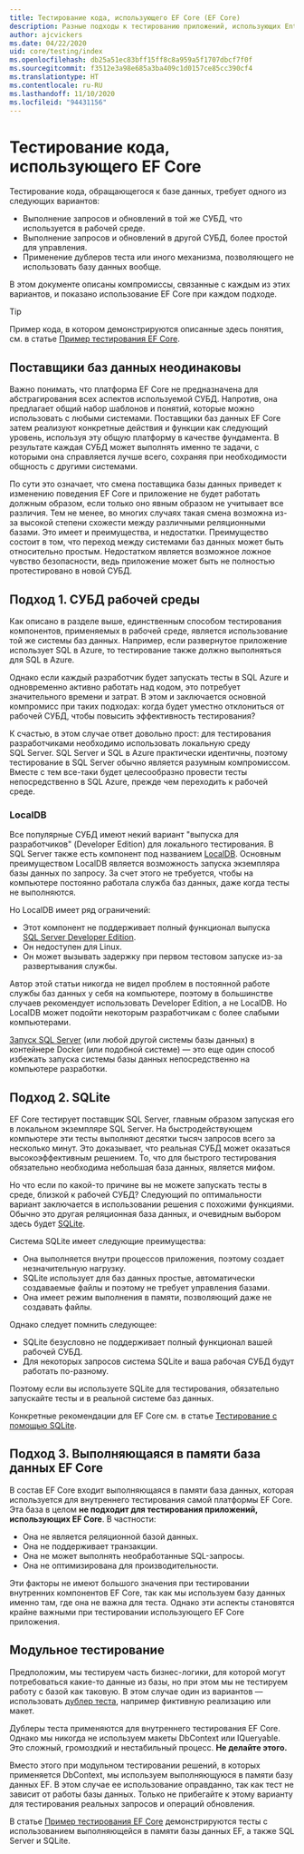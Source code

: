 ```yaml
---
title: Тестирование кода, использующего EF Core (EF Core)
description: Разные подходы к тестированию приложений, использующих Entity Framework Core
author: ajcvickers
ms.date: 04/22/2020
uid: core/testing/index
ms.openlocfilehash: db25a51ec83bff15ff8c8a959a5f1707dbcf7f0f
ms.sourcegitcommit: f3512e3a98e685a3ba409c1d0157ce85cc390cf4
ms.translationtype: HT
ms.contentlocale: ru-RU
ms.lasthandoff: 11/10/2020
ms.locfileid: "94431156"
---
```

# <a name="testing-code-that-uses-ef-core"></a>Тестирование кода, использующего EF Core

Тестирование кода, обращающегося к базе данных, требует одного из следующих вариантов:

* Выполнение запросов и обновлений в той же СУБД, что используется в рабочей среде.
* Выполнение запросов и обновлений в другой СУБД, более простой для управления.
* Применение дублеров теста или иного механизма, позволяющего не использовать базу данных вообще.

В этом документе описаны компромиссы, связанные с каждым из этих вариантов, и показано использование EF Core при каждом подходе.  

> [!TIP]
> Пример кода, в котором демонстрируются описанные здесь понятия, см. в статье [Пример тестирования EF Core](xref:core/testing/testing-sample).

## <a name="all-database-providers-are-not-equal"></a>Поставщики баз данных неодинаковы

Важно понимать, что платформа EF Core не предназначена для абстрагирования всех аспектов используемой СУБД.
Напротив, она предлагает общий набор шаблонов и понятий, которые можно использовать с любыми системами.
Поставщики баз данных EF Core затем реализуют конкретные действия и функции как следующий уровень, используя эту общую платформу в качестве фундамента.
В результате каждая СУБД может выполнять именно те задачи, с которыми она справляется лучше всего, сохраняя при необходимости общность с другими системами.

По сути это означает, что смена поставщика базы данных приведет к изменению поведения EF Core и приложение не будет работать должным образом, если только оно явным образом не учитывает все различия.
Тем не менее, во многих случаях такая смена возможна из-за высокой степени схожести между различными реляционными базами.
Это имеет и преимущества, и недостатки.
Преимущество состоит в том, что переход между системами баз данных может быть относительно простым.
Недостатком является возможное ложное чувство безопасности, ведь приложение может быть не полностью протестировано в новой СУБД.  

## <a name="approach-1-production-database-system"></a>Подход 1. СУБД рабочей среды

Как описано в разделе выше, единственным способом тестирования компонентов, применяемых в рабочей среде, является использование той же системы баз данных.
Например, если развернутое приложение использует SQL в Azure, то тестирование также должно выполняться для SQL в Azure.

Однако если каждый разработчик будет запускать тесты в SQL Azure и одновременно активно работать над кодом, это потребует значительного времени и затрат.
В этом и заключается основной компромисс при таких подходах: когда будет уместно отклониться от рабочей СУБД, чтобы повысить эффективность тестирования?

К счастью, в этом случае ответ довольно прост: для тестирования разработчиками необходимо использовать локальную среду SQL Server.
SQL Server и SQL в Azure практически идентичны, поэтому тестирование в SQL Server обычно является разумным компромиссом.
Вместе с тем все-таки будет целесообразно провести тесты непосредственно в SQL Azure, прежде чем переходить к рабочей среде.

### <a name="localdb"></a>LocalDB

Все популярные СУБД имеют некий вариант "выпуска для разработчиков" (Developer Edition) для локального тестирования.
В SQL Server также есть компонент под названием [LocalDB](/sql/database-engine/configure-windows/sql-server-express-localdb).
Основным преимуществом LocalDB является возможность запуска экземпляра базы данных по запросу.
За счет этого не требуется, чтобы на компьютере постоянно работала служба баз данных, даже когда тесты не выполняются.

Но LocalDB имеет ряд ограничений:

* Этот компонент не поддерживает полный функционал выпуска [SQL Server Developer Edition](/sql/sql-server/editions-and-components-of-sql-server-version-15?view=sql-server-ver15&preserve-view=true).
* Он недоступен для Linux.
* Он может вызывать задержку при первом тестовом запуске из-за развертывания службы.

Автор этой статьи никогда не видел проблем в постоянной работе службы баз данных у себя на компьютере, поэтому в большинстве случаев рекомендует использовать Developer Edition, а не LocalDB.
Но LocalDB может подойти некоторым разработчикам с более слабыми компьютерами.

[Запуск SQL Server](/sql/linux/quickstart-install-connect-docker) (или любой другой системы базы данных) в контейнере Docker (или подобной системе) — это еще один способ избежать запуска системы базы данных непосредственно на компьютере разработки.  

## <a name="approach-2-sqlite"></a>Подход 2. SQLite

EF Core тестирует поставщик SQL Server, главным образом запуская его в локальном экземпляре SQL Server.
На быстродействующем компьютере эти тесты выполняют десятки тысяч запросов всего за несколько минут.
Это доказывает, что реальная СУБД может оказаться высокоэффективным решением.
То, что для быстрого тестирования обязательно необходима небольшая база данных, является мифом.

Но что если по какой-то причине вы не можете запускать тесты в среде, близкой к рабочей СУБД?
Следующий по оптимальности вариант заключается в использовании решения с похожими функциями.
Обычно это другая реляционная база данных, и очевидным выбором здесь будет [SQLite](https://sqlite.org/index.html).

Система SQLite имеет следующие преимущества:

* Она выполняется внутри процессов приложения, поэтому создает незначительную нагрузку.
* SQLite использует для баз данных простые, автоматически создаваемые файлы и поэтому не требует управления базами.
* Она имеет режим выполнения в памяти, позволяющий даже не создавать файлы.

Однако следует помнить следующее:

* SQLite безусловно не поддерживает полный функционал вашей рабочей СУБД.
* Для некоторых запросов система SQLite и ваша рабочая СУБД будут работать по-разному.

Поэтому если вы используете SQLite для тестирования, обязательно запускайте тесты и в реальной системе баз данных.

Конкретные рекомендации для EF Core см. в статье [Тестирование с помощью SQLite](xref:core/testing/sqlite).

## <a name="approach-3-the-ef-core-in-memory-database"></a>Подход 3. Выполняющаяся в памяти база данных EF Core

В состав EF Core входит выполняющаяся в памяти база данных, которая используется для внутреннего тестирования самой платформы EF Core.
Эта база в целом **не подходит для тестирования приложений, использующих EF Core**. В частности:

* Она не является реляционной базой данных.
* Она не поддерживает транзакции.
* Она не может выполнять необработанные SQL-запросы.
* Она не оптимизирована для производительности.

Эти факторы не имеют большого значения при тестировании внутренних компонентов EF Core, так как мы используем базу данных именно там, где она не важна для теста.
Однако эти аспекты становятся крайне важными при тестировании использующего EF Core приложения.

## <a name="unit-testing"></a>Модульное тестирование

Предположим, мы тестируем часть бизнес-логики, для которой могут потребоваться какие-то данные из базы, но при этом мы не тестируем работу с базой как таковую.
В этом случае один из вариантов — использовать [дублер теста](https://en.wikipedia.org/wiki/Test_double), например фиктивную реализацию или макет.

Дублеры теста применяются для внутреннего тестирования EF Core.
Однако мы никогда не используем макеты DbContext или IQueryable.
Это сложный, громоздкий и нестабильный процесс.
**Не делайте этого.**

Вместо этого при модульном тестировании решений, в которых применяется DbContext, мы используем выполняющуюся в памяти базу данных EF.
В этом случае ее использование оправданно, так как тест не зависит от работы базы данных.
Только не прибегайте к этому варианту для тестирования реальных запросов и операций обновления.

В статье [Пример тестирования EF Core](xref:core/testing/testing-sample) демонстрируются тесты с использованием выполняющейся в памяти базы данных EF, а также SQL Server и SQLite.
